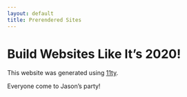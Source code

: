 ```yaml
---
layout: default
title: Prerendered Sites
---
```


# Build Websites Like It’s 2020!

This website was generated using [11ty](https://11ty.dev).

Everyone come to Jason’s party!
